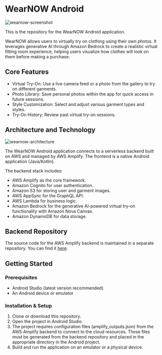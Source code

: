 # WearNOW Android

![wearnow-screenshot](/assets/wearnow-screenshot.png)

This is the repository for the WearNOW Android application.

WearNOW allows users to virtually try on clothing using their own photos. It leverages generative AI through Amazon Bedrock to create a realistic virtual fitting room experience, helping users visualize how clothes will look on them before making a purchase.

## Core Features

- Virtual Try-On: Use a live camera feed or a photo from the gallery to try on different garments.
- Photo Library: Save personal photos within the app for quick access in future sessions.
- Style Customization: Select and adjust various garment types and styles.
- Try-On History: Review past virtual try-on sessions.

## Architecture and Technology

![wearnow-architecture](/assets/wearnow-architecture.png)

The WearNOW Android application connects to a serverless backend built on AWS and managed by AWS Amplify. The frontend is a native Android application (Java/Kotlin).

The backend stack includes:

- AWS Amplify as the core framework.
- Amazon Cognito for user authentication.
- Amazon S3 for storing user and garment images.
- AWS AppSync for the GraphQL API.
- AWS Lambda for business logic.
- Amazon Bedrock for the generative AI-powered virtual try-on functionality with Amazon Nova Canvas.
- Amazon DynamoDB for data storage.

## Backend Repository

The source code for the AWS Amplify backend is maintained in a separate repository. You can find it [here](https://github.com/harissabil/wearnow-backend):

## Getting Started

### Prerequisites

- Android Studio (latest version recommended)
- An Android device or emulator

### Installation & Setup

1. Clone or download this repository.
2. Open the project in Android Studio.
3. The project requires configuration files (amplify_outputs.json) from the AWS Amplify backend to connect to the cloud resources. These files must be generated from the backend repository and placed in the appropriate directory in the Android project.
4. Build and run the application on an emulator or a physical device.